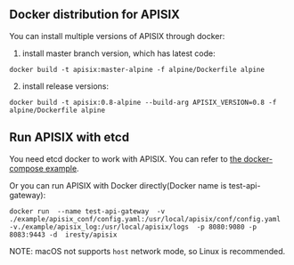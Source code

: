 ## Docker distribution for APISIX

You can install multiple versions of APISIX through docker:

1. install master branch version, which has latest code:
```
docker build -t apisix:master-alpine -f alpine/Dockerfile alpine
```

2. install release versions:
```
docker build -t apisix:0.8-alpine --build-arg APISIX_VERSION=0.8 -f alpine/Dockerfile alpine
```


## Run APISIX with etcd
You need etcd docker to work with APISIX. You can refer to
 [the docker-compose example](example/README.md).

Or you can run APISIX with Docker directly(Docker name is test-api-gateway):
```
docker run  --name test-api-gateway  -v ./example/apisix_conf/config.yaml:/usr/local/apisix/conf/config.yaml  -v./example/apisix_log:/usr/local/apisix/logs  -p 8080:9080 -p  8083:9443 -d  iresty/apisix
```

NOTE: macOS not supports `host` network mode, so Linux is recommended.
